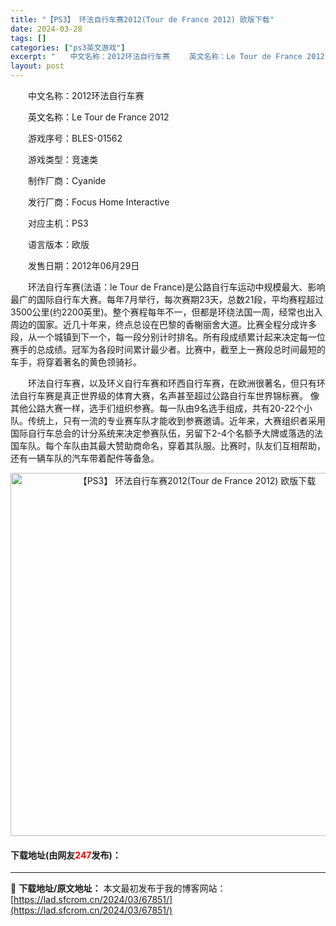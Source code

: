 ```yaml
---
title: "【PS3】 环法自行车赛2012(Tour de France 2012) 欧版下载"
date: 2024-03-28
tags: []
categories: ["ps3英文游戏"]
excerpt: "　　中文名称：2012环法自行车赛 　　英文名称：Le Tour de France 2012 　　游戏序号：BLES-01562 　　游戏类型：竞速类 　　制作厂商：Cyanide 　　发行厂商：Focus Home Interactive 　　对应主机：PS3 　　语言版本：欧版 　　发售日期：&hellip;"
layout: post
---
```


 <p>　　中文名称：2012环法自行车赛</p> <p>　　英文名称：Le Tour de France 2012</p> <p>　　游戏序号：BLES-01562</p> <p>　　游戏类型：竞速类</p> <p>　　制作厂商：Cyanide</p> <p>　　发行厂商：Focus Home Interactive</p> <p>　　对应主机：PS3</p> <p>　　语言版本：欧版</p> <p>　　发售日期：2012年06月29日</p> <p>　　环法自行车赛(法语：le Tour de France)是公路自行车运动中规模最大、影响最广的国际自行车大赛。每年7月举行，每次赛期23天，总数21段，平均赛程超过3500公里(约2200英里)。整个赛程每年不一，但都是环绕法国一周，经常也出入周边的国家。近几十年来，终点总设在巴黎的香榭丽舍大道。比赛全程分成许多段，从一个城镇到下一个，每一段分别计时排名。所有段成绩累计起来决定每一位赛手的总成绩。冠军为各段时间累计最少者。比赛中，截至上一赛段总时间最短的车手，将穿着著名的黄色领骑衫。</p> <p>　　环法自行车赛，以及环义自行车赛和环西自行车赛，在欧洲很著名，但只有环法自行车赛是真正世界级的体育大赛，名声甚至超过公路自行车世界锦标赛。 像其他公路大赛一样，选手们组织参赛。每一队由9名选手组成，共有20-22个小队。传统上，只有一流的专业赛车队才能收到参赛邀请。近年来，大赛组织者采用国际自行车总会的计分系统来决定参赛队伍，另留下2-4个名额予大牌或落选的法国车队。每个车队由其最大赞助商命名，穿着其队服。比赛时，队友们互相帮助，还有一辆车队的汽车带着配件等备急。</p> <p align="center"><img align="" border="0" src="https://lad.sfcrom.cn/wp-content/uploads/2024/03/20240328_66051b94b36ac.jpg" width="581" alt="【PS3】 环法自行车赛2012(Tour de France 2012) 欧版下载" /></p> <p><h4>下载地址(由网友<font color="red">247</font>发布)：</h4></p> 

---
📖 **下载地址/原文地址：** 本文最初发布于我的博客网站：[https://lad.sfcrom.cn/2024/03/67851/](https://lad.sfcrom.cn/2024/03/67851/)
